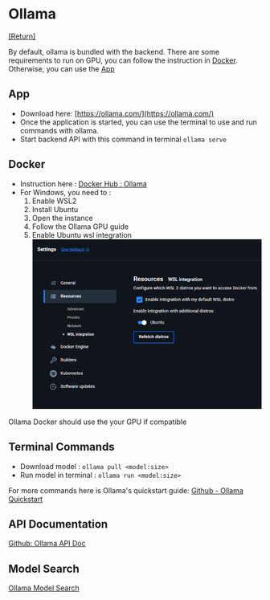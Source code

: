# Ollama

[[Return]](../INSTALLATION.md)

By default, ollama is bundled with the backend. There are some requirements to run on GPU, you can follow the instruction in [Docker](#docker).
Otherwise, you can use the [App](#app)

## App

- Download here: [https://ollama.com/](https://ollama.com/)
- Once the application is started, you can use the terminal to use and run commands with ollama.
- Start backend API with this command in terminal `ollama serve`

## Docker

- Instruction here : [Docker Hub : Ollama](https://hub.docker.com/r/ollama/ollama)
- For Windows, you need to :
    1. Enable WSL2
    2. Install Ubuntu
    3. Open the instance
    4. Follow the Ollama GPU guide
    5. Enable Ubuntu wsl integration
    ![wsl_integration](../resources//wsl_integration.png)

Ollama Docker should use the your GPU if compatible

## Terminal Commands

- Download model : `ollama pull <model:size>`
- Run model in terminal : `ollama run <model:size>`

For more commands here is Ollama's quickstart guide: [Github - Ollama Quickstart](https://github.com/ollama/ollama/blob/main/README.md#quickstart)

## API Documentation

[Github: Ollama API Doc](https://github.com/ollama/ollama/blob/main/docs/api.md)

## Model Search

[Ollama Model Search](https://ollama.com/search)
